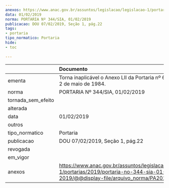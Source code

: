 ```yaml
---
anexos: https://www.anac.gov.br/assuntos/legislacao/legislacao-1/portarias/2019/portaria-no-344-sia-01-02-2019/@@display-file/arquivo_norma/PA2019-0344.pdf
data: 01/02/2019
norma: PORTARIA Nº 344/SIA, 01/02/2019
publicacao: DOU 07/02/2019, Seção 1, pág.22
tags:
- portaria
tipo_normatico: Portaria
hide: 
- toc 
 
---
```


|                    | Documento                                                                                                                                           |
|:-------------------|:----------------------------------------------------------------------------------------------------------------------------------------------------|
| ementa             | Torna inaplicável o Anexo LII da Portaria nº 629/GM5, de 2 de maio de 1984.                                                                         |
| norma              | PORTARIA Nº 344/SIA, 01/02/2019                                                                                                                     |
| tornada_sem_efeito |                                                                                                                                                     |
| alterada           |                                                                                                                                                     |
| data               | 01/02/2019                                                                                                                                          |
| outros             |                                                                                                                                                     |
| tipo_normatico     | Portaria                                                                                                                                            |
| publicacao         | DOU 07/02/2019, Seção 1, pág.22                                                                                                                     |
| revogada           |                                                                                                                                                     |
| em_vigor           |                                                                                                                                                     |
| anexos             | https://www.anac.gov.br/assuntos/legislacao/legislacao-1/portarias/2019/portaria-no-344-sia-01-02-2019/@@display-file/arquivo_norma/PA2019-0344.pdf |